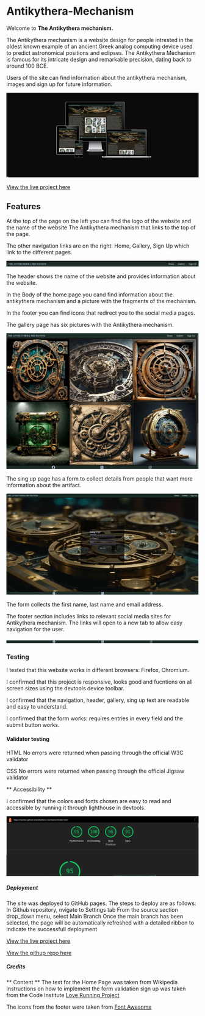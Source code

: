 # Antikythera-Mechanism

Welcome to **The Antikythera mechanism.**

The Antikythera mechanism is a website design for people intrested in the oldest known example of an ancient Greek analog computing device used to predict astronomical positions and eclipses. The Antikythera Mechanism is famous for its intricate design and remarkable precision, dating back to around 100 BCE.

Users of the site can find information about the antikythera mechanism, images and sign up for future information.

![Responsive_screenshot](media/Screenshot_website.png)

[View the live project here](https://namlex.github.io/antikythera-mechanism)


## Features

At the top of the page on the left you can find the logo of the website and the name of the website The Antikythera mechanism that links to the top of the page. 

The other navigation links are on the right: Home, Gallery, Sign Up which link to the different pages.

![Responsive_screenshot](media/Screenshot_navigation.png)

The header shows the name of the website and provides information about the website.

In the Body of the home page you cand find information about the antikythera mechanism and a picture with the fragments of the mechanism.

In the footer you can find icons that redirect you to the social media pages.

The gallery page has six pictures with the Antikythera mechanism.

![Responsive_screenshot](media/Screenshot_gallery.png)

The sing up page has a form to collect details from people that want more information about the artifact.

![Responsive_screenshot](media/Screenshot_sign_up.png)

The form collects the first name, last name and email address.

The footer section includes links to relevant social media sites for Antikythera mechanism.
The links will open to a new tab to allow easy navigation for the user.

![Responsive_screenshot](media/Screenshot_footer.png)

### Testing

I tested that this website works in different browsers: Firefox, Chromium.

I confirmed that this project is responsive, looks good and fucntions on all screen sizes using the devtools device toolbar.

I confirmed that the navigation, header, gallery, sing up text are readable and easy to understand.

I confirmed that the form works: requires entries in every field and the submit button works.

#### Validator testing 

HTML
No errors were returned when passing through the official W3C validator

CSS
No errors were returned when passing through the official Jigsaw validator

** Accessibility **

I confirmed that the colors and fonts chosen are easy to read and accessible by running it through lighthouse in devtools.

![Lighthouse_test](media/Screenshot_lighthouse.png)

##### Deployment 

The site was deployed to GitHub pages. The steps to deploy are as follows:
  In Github repository, nvigate to Settings tab
  From the source section drop_down menu, select Main Branch
  Once the main branch has been selected, the page will be automatically refreshed
  with a detailed ribbon to indicate the successfull deployment

[View the live project here](https://namlex.github.io/antikythera-mechanism)


[View the githup repo here](https://github.com/NaMlex/antikythera-mechanism)

##### Credits
** Content **
The text for the Home Page was taken from Wikipedia
Instructions on how to implement the form validation sign up was taken from the Code Institute [Love Running Project](https://github.com/Code-Institute-Solutions/love-running-v3/tree/main/8.1-testing-and-validation)

The icons from the footer were taken from [Font Awesome](https://fontawesome.com/)









